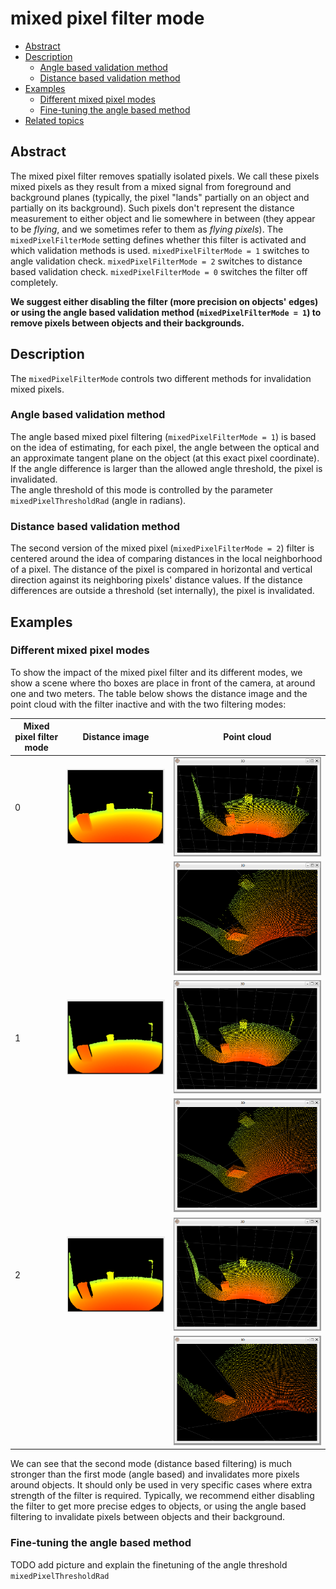 # mixed pixel filter mode

* [Abstract](#abstract)
* [Description](#description)
  + [Angle based validation method](#angle-based-validation-method)
  + [Distance based validation method](#distance-based-validation-method)
* [Examples](#examples)
  + [Different mixed pixel modes](#different-mixed-pixel-modes)
  + [Fine-tuning the angle based method](#fine-tuning-the-angle-based-method)
* [Related topics](#related-topics)


## Abstract

The mixed pixel filter removes spatially isolated pixels. We call these pixels mixed pixels as they result from a mixed signal from foreground and background planes (typically, the pixel "lands" partially on an object and partially on its background). Such pixels don't represent the distance measurement to either object and lie somewhere in between (they appear to be *flying*, and we sometimes refer to them as *flying pixels*). The `mixedPixelFilterMode` setting defines whether this filter is activated and which validation methods is used. `mixedPixelFilterMode = 1` switches to angle validation check. `mixedPixelFilterMode = 2` switches to distance based validation check. `mixedPixelFilterMode = 0` switches the filter off completely.

**We suggest either disabling the filter (more precision on objects' edges) or using the angle based validation method (`mixedPixelFilterMode = 1`) to remove pixels between objects and their backgrounds.**


## Description
The `mixedPixelFilterMode` controls two different methods for invalidation mixed pixels.  

### Angle based validation method  
The angle based mixed pixel filtering (`mixedPixelFilterMode = 1`) is based on the idea of estimating, for each pixel, the angle between the optical and an approximate tangent plane on the object (at this exact pixel coordinate). If the angle difference is larger than the allowed angle threshold, the pixel is invalidated.  
The angle threshold of this mode is controlled by the parameter `mixedPixelThresholdRad` (angle in radians).

### Distance based validation method
The second version of the mixed pixel (`mixedPixelFilterMode = 2`) filter is centered around the idea of comparing distances in the local neighborhood of a pixel. The distance of the pixel is compared in horizontal and vertical direction against its neighboring pixels' distance values. If the distance differences are outside a threshold (set internally), the pixel is invalidated.

## Examples
### Different mixed pixel modes

To show the impact of the mixed pixel filter and its different modes, we show a scene where tho boxes are place in front of the camera, at around one and two meters. The table below shows the distance image and the point cloud with the filter inactive and with the two filtering modes:

| Mixed pixel filter mode| Distance image| Point cloud|
|--|--|--|
| 0| ![Mixed pixels filter disabled - distance](resources/mixed_pixel_0_distance.png)|![Mixed pixels filter disabled - view 1](resources/mixed_pixel_0_view1.png)|
| | | ![Mixed pixels filter disabled - view ](resources/mixed_pixel_0_view2.png)|
| 1| ![Mixed pixels filter 1 - distance](resources/mixed_pixel_1_distance.png)| ![Mixed pixels filter 1 - view 1](resources/mixed_pixel_1_view1.png)|
| | | ![Mixed pixels filter 1 - view ](resources/mixed_pixel_1_view2.png)|
| 2| ![Mixed pixels filter 2 - distance](resources/mixed_pixel_2_distance.png)| ![Mixed pixels filter 2 - view 1](resources/mixed_pixel_2_view1.png)|
| | | ![Mixed pixels filter 2 - view ](resources/mixed_pixel_2_view2.png)|
 
We can see that the second mode (distance based filtering) is much stronger than the first mode (angle based) and invalidates more pixels around objects. It should only be used in very specific cases where extra strength of the filter is required. Typically, we recommend either disabling the filter to get more precise edges to objects, or using the angle based filtering to invalidate pixels between objects and their background.

### Fine-tuning the angle based method
TODO add picture and explain the finetuning of the angle threshold `mixedPixelThresholdRad`




